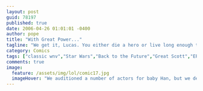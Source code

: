 ```yaml
---
layout: post
guid: 78197
published: true
date: 2006-04-26 01:01:01 -0400
author: pope
title: "With Great Power..."
tagline: "We get it, Lucas. You either die a hero or live long enough to see yourself become the villain. But a fucking wealthy villain, that\'s for sure."
category: Comics
tags: ["classic wnv","Star Wars","Back to the Future","Great Scott","EPISODE VII: REVENGE OF THE LUCAS"]
comments: true 
image:
  feature: /assets/img/lol/comic17.jpg
  imageHover: "We auditioned a number of actors for baby Han, but we decided to go with a CGI model so he can perform better in his lightsaber fight scenes."
---
```


